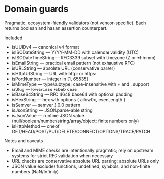 # Domain guards

Pragmatic, ecosystem-friendly validators (not vendor-specific). Each returns boolean and has an assertion counterpart.

Included
- isUUIDv4 — canonical v4 format
- isISODateString — YYYY-MM-DD with calendar validity (UTC)
- isISODateTimeString — RFC3339 subset with timezone (Z or ±hh:mm)
- isEmailString — practical email pattern (not exhaustive RFC)
- isURLString — absolute URL (conservative parser)
- isHttpUrlString — URL with http: or https:
- isPortNumber — integer in [1, 65535]
- isMimeType — type/subtype; case-insensitive with + and . support
- isSlug — lowercase kebab case
- isBase64String — RFC 4648 base64 with optional padding
- isHexString — hex with options { allow0x, evenLength }
- isSemver — semver 2.0.0 pattern
- isJsonString — JSON.parse-able string
- isJsonValue — runtime JSON value (null/boolean/number/string/array/object; finite numbers only)
- isHttpMethod — one of GET/HEAD/POST/PUT/DELETE/CONNECT/OPTIONS/TRACE/PATCH

Notes and caveats
- Email and MIME checks are intentionally pragmatic; rely on upstream systems for strict RFC validation when necessary
- URL checks are conservative absolute URL parsing; absolute URLs only
- JSON value excludes functions, undefined, symbols, and non-finite numbers (NaN/Infinity)
